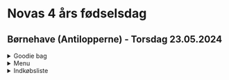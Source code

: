 # Novas 4 års fødselsdag

## Børnehave (Antilopperne) - Torsdag 23.05.2024  
<details>
  <summary>Goodie bag</summary>
  
  - 1 pk rosin
  - 1 slikkepind
  - 1 kiks (mini cream kiks fra Bilka)
  - Nogle popcorn
  - Nogle chips
  - 1 pk Maoam
  - Pop-it ring
</details>  

<details>
  <summary>Menu</summary>
  
  - hjemmebagte fødseldagsboller, spises med smør ogpålægschocolade
  - nuggets, pome frites med kethup og mayo
  - saftevand med isterninger + sugerør
  - 16 plastic krus
  - 16 paptallerkner
</details>  

<details>
  <summary>Indkøbsliste</summary>
  
  -  sølvbakker
</details>  
